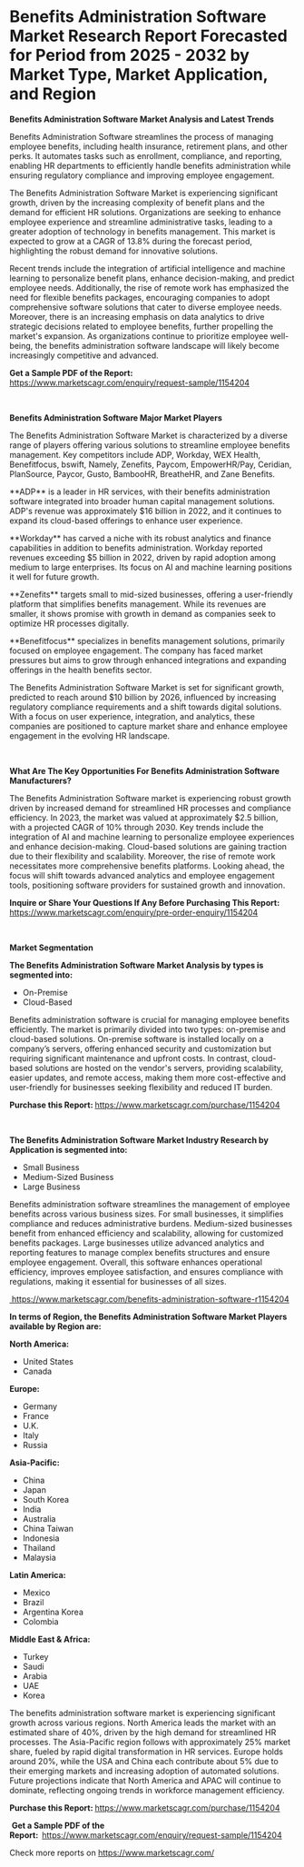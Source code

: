 <p><h1>Benefits Administration Software Market Research Report Forecasted for Period from 2025 -  2032 by Market Type, Market Application, and Region</h1></p><p><strong>Benefits Administration Software Market Analysis and Latest Trends</strong></p>
<p><p>Benefits Administration Software streamlines the process of managing employee benefits, including health insurance, retirement plans, and other perks. It automates tasks such as enrollment, compliance, and reporting, enabling HR departments to efficiently handle benefits administration while ensuring regulatory compliance and improving employee engagement.</p><p>The Benefits Administration Software Market is experiencing significant growth, driven by the increasing complexity of benefit plans and the demand for efficient HR solutions. Organizations are seeking to enhance employee experience and streamline administrative tasks, leading to a greater adoption of technology in benefits management. This market is expected to grow at a CAGR of 13.8% during the forecast period, highlighting the robust demand for innovative solutions.</p><p>Recent trends include the integration of artificial intelligence and machine learning to personalize benefit plans, enhance decision-making, and predict employee needs. Additionally, the rise of remote work has emphasized the need for flexible benefits packages, encouraging companies to adopt comprehensive software solutions that cater to diverse employee needs. Moreover, there is an increasing emphasis on data analytics to drive strategic decisions related to employee benefits, further propelling the market's expansion. As organizations continue to prioritize employee well-being, the benefits administration software landscape will likely become increasingly competitive and advanced.</p></p>
<p><strong>Get a Sample PDF of the Report:&nbsp;</strong> <a href="https://www.marketscagr.com/enquiry/request-sample/1154204?utm_campaign=1901&utm_medium=2&utm_source=Github&utm_content=ia&utm_term=11032025&utm_id=benefits-administration-software">https://www.marketscagr.com/enquiry/request-sample/1154204</a></p>
<p>&nbsp;</p>
<p><strong>Benefits Administration Software Major Market Players</strong></p>
<p><p>The Benefits Administration Software Market is characterized by a diverse range of players offering various solutions to streamline employee benefits management. Key competitors include ADP, Workday, WEX Health, Benefitfocus, bswift, Namely, Zenefits, Paycom, EmpowerHR/Pay, Ceridian, PlanSource, Paycor, Gusto, BambooHR, BreatheHR, and Zane Benefits.</p><p>**ADP** is a leader in HR services, with their benefits administration software integrated into broader human capital management solutions. ADP's revenue was approximately $16 billion in 2022, and it continues to expand its cloud-based offerings to enhance user experience.</p><p>**Workday** has carved a niche with its robust analytics and finance capabilities in addition to benefits administration. Workday reported revenues exceeding $5 billion in 2022, driven by rapid adoption among medium to large enterprises. Its focus on AI and machine learning positions it well for future growth.</p><p>**Zenefits** targets small to mid-sized businesses, offering a user-friendly platform that simplifies benefits management. While its revenues are smaller, it shows promise with growth in demand as companies seek to optimize HR processes digitally.</p><p>**Benefitfocus** specializes in benefits management solutions, primarily focused on employee engagement. The company has faced market pressures but aims to grow through enhanced integrations and expanding offerings in the health benefits sector.</p><p>The Benefits Administration Software Market is set for significant growth, predicted to reach around $10 billion by 2026, influenced by increasing regulatory compliance requirements and a shift towards digital solutions. With a focus on user experience, integration, and analytics, these companies are positioned to capture market share and enhance employee engagement in the evolving HR landscape.</p></p>
<p>&nbsp;</p>
<p><strong>What Are The Key Opportunities For Benefits Administration Software Manufacturers?</strong></p>
<p><p>The Benefits Administration Software market is experiencing robust growth driven by increased demand for streamlined HR processes and compliance efficiency. In 2023, the market was valued at approximately $2.5 billion, with a projected CAGR of 10% through 2030. Key trends include the integration of AI and machine learning to personalize employee experiences and enhance decision-making. Cloud-based solutions are gaining traction due to their flexibility and scalability. Moreover, the rise of remote work necessitates more comprehensive benefits platforms. Looking ahead, the focus will shift towards advanced analytics and employee engagement tools, positioning software providers for sustained growth and innovation.</p></p>
<p><strong>Inquire or Share Your Questions If Any Before Purchasing This Report:</strong> <a href="https://www.marketscagr.com/enquiry/pre-order-enquiry/1154204?utm_campaign=1901&utm_medium=2&utm_source=Github&utm_content=ia&utm_term=11032025&utm_id=benefits-administration-software">https://www.marketscagr.com/enquiry/pre-order-enquiry/1154204</a></p>
<p>&nbsp;</p>
<p><strong>Market Segmentation</strong></p>
<p><strong>The Benefits Administration Software Market Analysis by types is segmented into:</strong></p>
<p><ul><li>On-Premise</li><li>Cloud-Based</li></ul></p>
<p><p>Benefits administration software is crucial for managing employee benefits efficiently. The market is primarily divided into two types: on-premise and cloud-based solutions. On-premise software is installed locally on a company’s servers, offering enhanced security and customization but requiring significant maintenance and upfront costs. In contrast, cloud-based solutions are hosted on the vendor's servers, providing scalability, easier updates, and remote access, making them more cost-effective and user-friendly for businesses seeking flexibility and reduced IT burden.</p></p>
<p><strong>Purchase this Report:&nbsp;</strong><a href="https://www.marketscagr.com/purchase/1154204?utm_campaign=1901&utm_medium=2&utm_source=Github&utm_content=ia&utm_term=11032025&utm_id=benefits-administration-software">https://www.marketscagr.com/purchase/1154204</a></p>
<p>&nbsp;</p>
<p><strong>The Benefits Administration Software Market Industry Research by Application is segmented into:</strong></p>
<p><ul><li>Small Business</li><li>Medium-Sized Business</li><li>Large Business</li></ul></p>
<p><p>Benefits administration software streamlines the management of employee benefits across various business sizes. For small businesses, it simplifies compliance and reduces administrative burdens. Medium-sized businesses benefit from enhanced efficiency and scalability, allowing for customized benefits packages. Large businesses utilize advanced analytics and reporting features to manage complex benefits structures and ensure employee engagement. Overall, this software enhances operational efficiency, improves employee satisfaction, and ensures compliance with regulations, making it essential for businesses of all sizes.</p></p>
<p><a href="https://www.marketscagr.com/benefits-administration-software-r1154204?utm_campaign=1901&utm_medium=2&utm_source=Github&utm_content=ia&utm_term=11032025&utm_id=benefits-administration-software">&nbsp;https://www.marketscagr.com/benefits-administration-software-r1154204</a></p>
<p><strong>In terms of Region, the Benefits Administration Software Market Players available by Region are:</strong></p>
<p>
    <p> <strong> North America: </strong>
        <ul>
            <li>United States</li>
            <li>Canada</li>
        </ul>
        </p> 
    <p> <strong> Europe: </strong>
        <ul>
            <li>Germany</li>
            <li>France</li>
            <li>U.K.</li>
            <li>Italy</li>
            <li>Russia</li>
        </ul>
        </p> 
    <p> <strong> Asia-Pacific: </strong>
        <ul>
            <li>China</li>
            <li>Japan</li>
            <li>South Korea</li>
            <li>India</li>
            <li>Australia</li>
            <li>China Taiwan</li>
            <li>Indonesia</li>
            <li>Thailand</li>
            <li>Malaysia</li>
        </ul>
        </p> 
    <p> <strong> Latin America: </strong>
        <ul>
            <li>Mexico</li>
            <li>Brazil</li>
            <li>Argentina Korea</li>
            <li>Colombia</li>
        </ul>
        </p> 
    <p> <strong> Middle East & Africa: </strong>
        <ul>
            <li>Turkey</li>
            <li>Saudi</li>
            <li>Arabia</li>
            <li>UAE</li>
            <li>Korea</li>
        </ul>
    </p>
    </p>
<p><p>The benefits administration software market is experiencing significant growth across various regions. North America leads the market with an estimated share of 40%, driven by the high demand for streamlined HR processes. The Asia-Pacific region follows with approximately 25% market share, fueled by rapid digital transformation in HR services. Europe holds around 20%, while the USA and China each contribute about 5% due to their emerging markets and increasing adoption of automated solutions. Future projections indicate that North America and APAC will continue to dominate, reflecting ongoing trends in workforce management efficiency.</p></p>
<p><strong>Purchase this Report: </strong><a href="https://www.marketscagr.com/purchase/1154204?utm_campaign=1901&utm_medium=2&utm_source=Github&utm_content=ia&utm_term=11032025&utm_id=benefits-administration-software">https://www.marketscagr.com/purchase/1154204</a></p>
<p>&nbsp;<strong>Get a Sample PDF of the Report:&nbsp;&nbsp;</strong><a href="https://www.marketscagr.com/enquiry/request-sample/1154204?utm_campaign=1901&utm_medium=2&utm_source=Github&utm_content=ia&utm_term=11032025&utm_id=benefits-administration-software">https://www.marketscagr.com/enquiry/request-sample/1154204</a></p>
<p><strong></strong></p>
<p>Check more reports on <a href="https://www.marketscagr.com/?utm_campaign=1901&utm_medium=2&utm_source=Github&utm_content=ia&utm_term=11032025&utm_id=benefits-administration-software">https://www.marketscagr.com/</a></p>